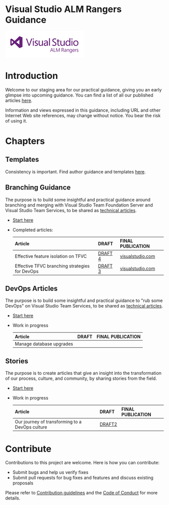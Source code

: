 

# Visual Studio ALM Rangers Guidance 
![](ALMRangers.Logo.250x83.png)

# Introduction 
Welcome to our staging area for our practical guidance, giving you an early glimpse into upcoming guidance. You can find a list of all our published articles [here](https://aka.ms/vsarpublications). 

Information and views expressed in this guidance, including URL and other Internet Web site references, may change without
notice. You bear the risk of using it.

# Chapters

## Templates
Consistency is important. Find author guidance and templates [here](src/Templates).

## Branching Guidance
The purpose is to build some insightful and practical guidance around branching and merging with Visual Studio Team Foundation Server and Visual Studio Team Services, to be shared as [technical articles](https://aka.ms/techarticles).

- [Start here](src/Branching)
- Completed articles:

  | Article | DRAFT | FINAL PUBLICATION |
  |---------|-------|-------------------|
  |Effective feature isolation on TFVC|[DRAFT 4](/src/Branching/effective-feature-isolation-on-tfvc.md)|[visualstudio.com](https://www.visualstudio.com/en-us/articles/effective-feature-isolation-on-tfvc)|
  |Effective TFVC branching strategies for DevOps|[DRAFT 3](src/Branching/effective-tfvc-branching-strategies-for-devops.md)|[visualstudio.com](https://www.visualstudio.com/en-us/articles/effective-tfvc-branching-strategies-for-devops)|

## DevOps Articles
The purpose is to build some insightful and practical guidance to "rub some DevOps" on Visual Studio Team Services, to be shared as [technical articles](https://aka.ms/techarticles).

- [Start here](src/DevOps)
- Work in progress

  | Article | DRAFT | FINAL PUBLICATION |
  |---------|-------|-------------------|
  |Manage database upgrades|||

## Stories
The purpose is to create articles that give an insight into the transformation of our process, culture, and community, by sharing stories from the field.

- [Start here](src/Stories)
- Work in progress

  | Article | DRAFT | FINAL PUBLICATION |
  |---------|-------|-------------------|
  |Our journey of transforming to a DevOps culture|[DRAFT2](/src/Stories/our-journey-of-transforming-to-a-devops-culture.md)||

# Contribute
Contributions to this project are welcome. Here is how you can contribute:  

- Submit bugs and help us verify fixes  
- Submit pull requests for bug fixes and features and discuss existing proposals   

Please refer to [Contribution guidelines](.github/CONTRIBUTING.md) and the [Code of Conduct](.github/COC.md) for more details.
